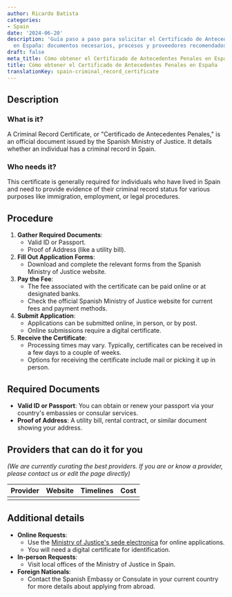 ```yaml
---
author: Ricardo Batista
categories:
- Spain
date: '2024-06-20'
description: 'Guía paso a paso para solicitar el Certificado de Antecedentes Penales
  en España: documentos necesarios, procesos y proveedores recomendados.'
draft: false
meta_title: Cómo obtener el Certificado de Antecedentes Penales en España
title: Cómo obtener el Certificado de Antecedentes Penales en España
translationKey: spain-criminal_record_certificate
---
```



## Description
### What is it?
A Criminal Record Certificate, or "Certificado de Antecedentes Penales," is an official document issued by the Spanish Ministry of Justice. It details whether an individual has a criminal record in Spain.

### Who needs it?
This certificate is generally required for individuals who have lived in Spain and need to provide evidence of their criminal record status for various purposes like immigration, employment, or legal procedures.

## Procedure
1. **Gather Required Documents**:
   - Valid ID or Passport.
   - Proof of Address (like a utility bill).
2. **Fill Out Application Forms**:
   - Download and complete the relevant forms from the Spanish Ministry of Justice website.
3. **Pay the Fee**:
   - The fee associated with the certificate can be paid online or at designated banks.
   - Check the official Spanish Ministry of Justice website for current fees and payment methods.
4. **Submit Application**:
   - Applications can be submitted online, in person, or by post.
   - Online submissions require a digital certificate.
5. **Receive the Certificate**:
   - Processing times may vary. Typically, certificates can be received in a few days to a couple of weeks.
   - Options for receiving the certificate include mail or picking it up in person.

## Required Documents
- **Valid ID or Passport**:
  You can obtain or renew your passport via your country's embassies or consular services.
- **Proof of Address**:
  A utility bill, rental contract, or similar document showing your address.

## Providers that can do it for you
_(We are currently curating the best providers. If you are or know a provider, please contact us or edit the page directly)_

| Provider        | Website         | Timelines       | Cost             |
| --------------- | --------------- | :-------------: | :-------------:  |
|                 |                 |                 |                  |

## Additional details
- **Online Requests**:
  - Use the [Ministry of Justice's sede electronica](https://sede.mjusticia.gob.es) for online applications.
  - You will need a digital certificate for identification.
- **In-person Requests**:
  - Visit local offices of the Ministry of Justice in Spain.
- **Foreign Nationals**:
  - Contact the Spanish Embassy or Consulate in your current country for more details about applying from abroad.
